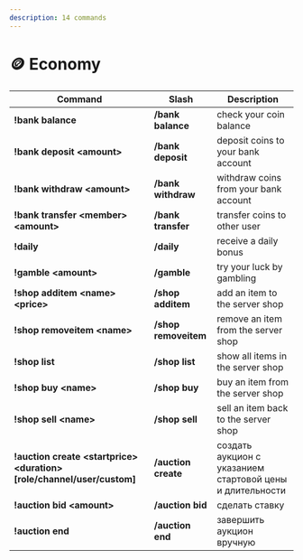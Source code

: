```yaml
---
description: 14 commands
---
```


# 🪙 Economy

| Command                                | Slash                | Description                           |
| -------------------------------------- | -------------------- | ------------------------------------- |
| **!bank balance**                      | **/bank balance**    | check your coin balance               |
| **!bank deposit \<amount>**            | **/bank deposit**    | deposit coins to your bank account    |
| **!bank withdraw \<amount>**           | **/bank withdraw**   | withdraw coins from your bank account |
| **!bank transfer \<member> \<amount>** | **/bank transfer**   | transfer coins to other user          |
| **!daily**                             | **/daily**           | receive a daily bonus                 |
| **!gamble \<amount>**                  | **/gamble**          | try your luck by gambling             |
| **!shop additem \<name> \<price>**     | **/shop additem**    | add an item to the server shop        |
| **!shop removeitem \<name>**           | **/shop removeitem** | remove an item from the server shop   |
| **!shop list**                         | **/shop list**       | show all items in the server shop     |
| **!shop buy \<name>**                  | **/shop buy**        | buy an item from the server shop      |
| **!shop sell \<name>**                 | **/shop sell**       | sell an item back to the server shop  |
| **!auction create \<startprice> \<duration> \[role/channel/user/custom]** | **/auction create** | создать аукцион с указанием стартовой цены и длительности |
| **!auction bid \<amount>**                                                | **/auction bid**    | сделать ставку                                            |
| **!auction end**                                                          | **/auction end**    | завершить аукцион вручную                                 |
